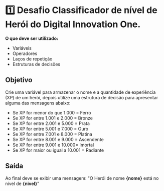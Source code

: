 # 1️⃣ Desafio Classificador de nível de Herói do Digital Innovation One.

**O que deve ser utilizado:**

- Variáveis
- Operadores
- Laços de repetição
- Estruturas de decisões
  

## Objetivo

Crie uma variável para armazenar o nome e a quantidade de experiência (XP) de um herói, depois utilize uma estrutura de decisão para apresentar alguma das mensagens abaixo:

- Se XP for menor do que 1.000 = Ferro
- Se XP for entre 1.001 e 2.000 = Bronze
- Se XP for entre 2.001 e 5.000 = Prata
- Se XP for entre 5.001 e 7.000 = Ouro
- Se XP for entre 7.001 e 8.000 = Platina
- Se XP for entre 8.001 e 9.000 = Ascendente
- Se XP for entre 9.001 e 10.000= Imortal
- Se XP for maior ou igual a 10.001 = Radiante
  


## Saída

Ao final deve se exibir uma mensagem:
"O Herói de nome **{nome}** está no nível de **{nivel}**"

